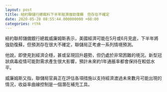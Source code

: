 ```yaml
---
layout: post
title: 紐約聯儲行總裁料下半年經濟強勁復蘇　但存在不確定
date: 2020-05-28 08:55:44.000000000 +08:00
categories: rthk
---
```


紐約聯邦儲備銀行總裁威廉姆斯表示，美國經濟可能在5月或6月見底，下半年將強勁復蘇，但預測存在很大不確定，聯儲局正考慮一系列情境預測。

他說，即使見到經濟企穩，甚或呈現回升趨勢，但仍處於非常困難的境況。新型冠狀病毒疫情可能對需求產生很大影響，預計未來約1年通脹率都會保持在較低水平。

威廉姆斯又指，聯儲局官員正在評估各項措施以支持經濟渡過未來數月可能出現的情況，收益率曲線控制是一個潛在補充工具。
